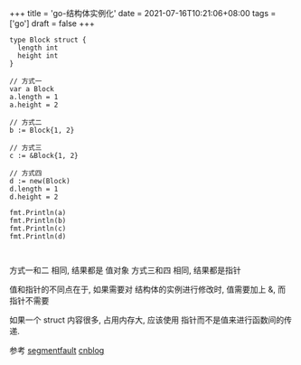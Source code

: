 +++
title = 'go-结构体实例化'
date = 2021-07-16T10:21:06+08:00
tags = ['go']
draft = false
+++

```
type Block struct {
  length int
  height int
}

// 方式一
var a Block
a.length = 1
a.height = 2

// 方式二
b := Block{1, 2}

// 方式三
c := &Block{1, 2}

// 方式四
d := new(Block)
d.length = 1
d.height = 2

fmt.Println(a)
fmt.Println(b)
fmt.Println(c)
fmt.Println(d)



```

方式一和二 相同, 结果都是 值对象
方式三和四 相同, 结果都是指针

值和指针的不同点在于, 如果需要对 结构体的实例进行修改时, 值需要加上 &, 而 指针不需要

如果一个 struct 内容很多, 占用内存大, 应该使用 指针而不是值来进行函数间的传递.


参考 [segmentfault](https://segmentfault.com/q/1010000018905584/a-1020000018909973)
[cnblog](https://www.cnblogs.com/f-ck-need-u/p/9882315.html)
